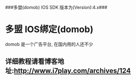###多盟(domob) IOS SDK 版本为(Version):4.x###
# 多盟 IOS绑定(domob)
domob 是一个广告平台, 在国内用的人还不少


## 详细教程请看博客地址:http://www.i7play.com/archives/124 ##